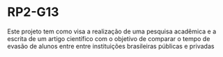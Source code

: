 # RP2-G13
Este projeto tem como visa a realização de uma pesquisa acadêmica e a escrita de um artigo científico com o objetivo de comparar o tempo de evasão de alunos entre entre instituições brasileiras públicas e privadas
